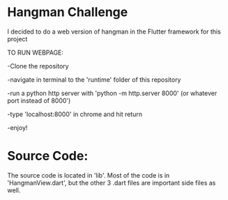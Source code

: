 # Hangman Challenge


I decided to do a web version of hangman in the Flutter framework for this project


TO RUN WEBPAGE:


-Clone the repository


-navigate in terminal to the 'runtime' folder of this repository


-run a python http server with 'python -m http.server 8000' (or whatever port instead of 8000')


-type 'localhost:8000' in chrome and hit return


-enjoy!



# Source Code:


The source code is located in 'lib'. Most of the code is in 'HangmanView.dart', but the other 3 .dart files are important side files as well.
